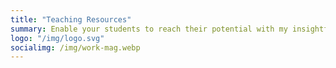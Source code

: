```yaml
---
title: "Teaching Resources"
summary: Enable your students to reach their potential with my insightful collection of teaching resources.
logo: "/img/logo.svg"
socialimg: /img/work-mag.webp
---
```

